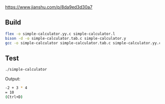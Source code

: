 https://www.jianshu.com/p/8da9ed3d30a7


## Build

```bash
flex -o simple-calculator.yy.c simple-calculator.l
bison -d -o simple-calculator.tab.c simple-calculator.y
gcc -o simple-calculator simple-calculator.tab.c simple-calculator.yy.c
```

## Test

```bash
./simple-calculator
```

Output:

```bash
-2 + 3 * 4
= 10
(Ctrl+D)
```